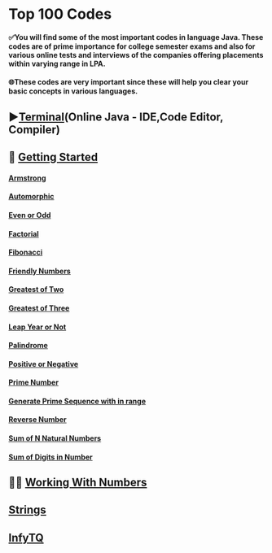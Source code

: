# Top 100 Codes

#### ✅You will find some of the most important codes in language Java. These codes are of prime importance for college semester exams and also for various online tests and interviews of the companies offering placements within varying range in LPA.</br>
#### 🌐These codes are very important since these will help you clear your basic concepts in various languages.

## ▶[Terminal](https://www.online-java.com/)(Online Java - IDE,Code Editor, Compiler)

## 🤔 [Getting Started](https://github.com/KanakamSasikalyan/top-100-codes/tree/main/Getting%20Started)

#### [Armstrong](https://github.com/KanakamSasikalyan/top-100-codes/tree/main/Getting%20Started/Armstrong.java)
#### [Automorphic](https://github.com/KanakamSasikalyan/top-100-codes/tree/main/Getting%20Started/Automorphic.java)
#### [Even or Odd](https://github.com/KanakamSasikalyan/top-100-codes/tree/main/Getting%20Started/Even_or_Odd.java)
#### [Factorial](https://github.com/KanakamSasikalyan/top-100-codes/tree/main/Getting%20Started/Factorial.java)
#### [Fibonacci](https://github.com/KanakamSasikalyan/top-100-codes/tree/main/Getting%20Started/Fibonacci.java)
#### [Friendly Numbers](https://github.com/KanakamSasikalyan/top-100-codes/tree/main/Getting%20Started/Friendly_Numbers.java)
#### [Greatest of Two](https://github.com/KanakamSasikalyan/top-100-codes/tree/main/Getting%20Started/Greatestof2.java)
#### [Greatest of Three](https://github.com/KanakamSasikalyan/top-100-codes/tree/main/Getting%20Started/Greatestof3.java)
#### [Leap Year or Not](https://github.com/KanakamSasikalyan/top-100-codes/tree/main/Getting%20Started/Leapyear.java)
#### [Palindrome](https://github.com/KanakamSasikalyan/top-100-codes/tree/main/Getting%20Started/Palindrome.java)
#### [Positive or Negative](https://github.com/KanakamSasikalyan/top-100-codes/tree/main/Getting%20Started/Pos_or_Neg.java)
#### [Prime Number](https://github.com/KanakamSasikalyan/top-100-codes/tree/main/Getting%20Started/Prime.java)
#### [Generate Prime Sequence with in range](https://github.com/KanakamSasikalyan/top-100-codes/tree/main/Getting%20Started/PrimeSeq.java)
#### [Reverse Number](https://github.com/KanakamSasikalyan/top-100-codes/tree/main/Getting%20Started/ReverseNumber.java)
#### [Sum of N Natural Numbers](https://github.com/KanakamSasikalyan/top-100-codes/tree/main/Getting%20Started/Sum_of_N.java)
#### [Sum of Digits in Number](https://github.com/KanakamSasikalyan/top-100-codes/tree/main/Getting%20Started/Sum_of_Digits.java)

## 👨‍💻 [Working With Numbers](https://github.com/KanakamSasikalyan/top-100-codes/tree/main/Working%20with%20Numbers)


## [Strings](https://github.com/KanakamSasikalyan/top-100-codes/blob/main/Strings)
## [InfyTQ](https://github.com/KanakamSasikalyan/top-100-codes/blob/main/InfyTQ)
